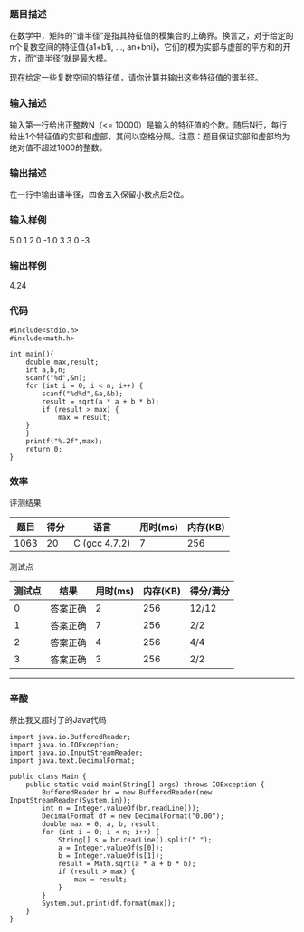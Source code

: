 ### 题目描述
在数学中，矩阵的“谱半径”是指其特征值的模集合的上确界。换言之，对于给定的n个复数空间的特征值{a1+b1i, ..., an+bni}，它们的模为实部与虚部的平方和的开方，而“谱半径”就是最大模。

现在给定一些复数空间的特征值，请你计算并输出这些特征值的谱半径。

### 输入描述
输入第一行给出正整数N（<= 10000）是输入的特征值的个数。随后N行，每行给出1个特征值的实部和虚部，其间以空格分隔。注意：题目保证实部和虚部均为绝对值不超过1000的整数。

### 输出描述
在一行中输出谱半径，四舍五入保留小数点后2位。 

### 输入样例

5
0 1
2 0
-1 0
3 3
0 -3

### 输出样例

4.24
	
### 代码

    #include<stdio.h>
    #include<math.h>
    
    int main(){
        double max,result;
        int a,b,n;  
        scanf("%d",&n); 
        for (int i = 0; i < n; i++) {
    	    scanf("%d%d",&a,&b);
            result = sqrt(a * a + b * b);
            if (result > max) {
                max = result;
	    }
        } 
        printf("%.2f",max);
        return 0;
    }
	
    
### 效率

评测结果

|题目|得分|语言|用时(ms)|内存(KB)|
|-----|-----|-----|-----|-----|
|1063|20|C (gcc 4.7.2)|7|256|

测试点

|测试点|结果|用时(ms)|内存(KB)|得分/满分|
|-----|-----|-----|-----|-----|
|0|答案正确|2|256|12/12|
|1|答案正确|7|256|2/2|
|2|答案正确|4|256|4/4|
|3|答案正确|3|256|2/2|

***
### 辛酸
祭出我又超时了的Java代码

    import java.io.BufferedReader;
    import java.io.IOException;
    import java.io.InputStreamReader;
    import java.text.DecimalFormat;

    public class Main {
        public static void main(String[] args) throws IOException {
            BufferedReader br = new BufferedReader(new InputStreamReader(System.in));
            int n = Integer.valueOf(br.readLine());
            DecimalFormat df = new DecimalFormat("0.00");
            double max = 0, a, b, result;
            for (int i = 0; i < n; i++) {
                String[] s = br.readLine().split(" ");
                a = Integer.valueOf(s[0]);
                b = Integer.valueOf(s[1]);
                result = Math.sqrt(a * a + b * b);
                if (result > max) {
                    max = result;
                }
            }
            System.out.print(df.format(max));
        }
    }
